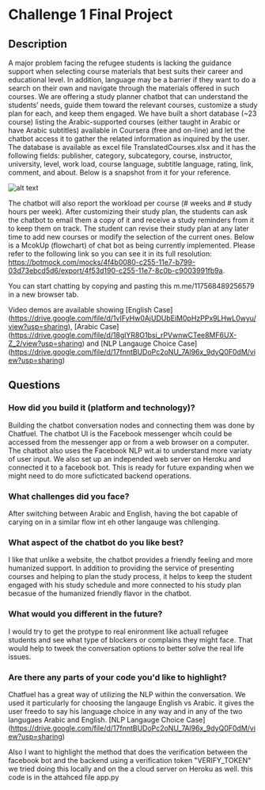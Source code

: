 # Challenge 1 Final Project

## Description

A major problem facing the refugee students is lacking the guidance support when selecting course materials that best suits their career and educational level. In addition, language may be a barrier if they want to do a search on their own and navigate through the materials offered in such courses. We are offering a study planner chatbot that can understand the students’ needs, guide them toward the relevant courses, customize a study plan for each, and keep them engaged.
We have built a short database (~23 course) listing the Arabic-supported courses (either taught in Arabic or have Arabic subtitles) available in Coursera (free and on-line) and let the chatbot access it to gather the related information as inquired by the user. The database is available as excel file TranslatedCourses.xlsx and it has the following fields: publisher, category, subcategory, course, instructor, university, level, work load, course language, subtitle language, rating, link, comment, and about. Below is a snapshot from it for your reference.

![alt text](DB.png "courses")

The chatbot will also report the workload per course (# weeks and # study hours per week). After customizing their study plan, the students can ask the chatbot to email them a copy of it and receive a study reminders from it to keep them on track. The student can revise their study plan at any later time to add new courses or modify the selection of the current ones. Below is a McokUp (flowchart) of chat bot as being currently implemented. Please refer to the following link so you can see it in its full resolution: https://botmock.com/mocks/4f4b0080-c255-11e7-b799-03d73ebcd5d6/export/4f53d190-c255-11e7-8c0b-c9003991fb9a.

You can start chatting by copying and pasting this m.me/117568489256579 in a new browser tab.

Video demos are available showing [English Case] (https://drive.google.com/file/d/1vIFyHw0AjUDUbEiM0pHzPPx9LHwL0wyu/view?usp=sharing), [Arabic Case] (https://drive.google.com/file/d/18glYR8O1bsi_rPVwnwCTee8MF6UX-Z_2/view?usp=sharing) and [NLP Langauge Choice Case] (https://drive.google.com/file/d/17fnntBUDoPc2oNU_7Al96x_9dyQ0F0dM/view?usp=sharing)

## Questions

### How did you build it (platform and technology)?

Building the chatbot conversation nodes and connecting them was done by Chatfuel. The chatbot UI is the Facebook messenger whcih could be accessed from the messenger app or from a web browser on a computer.
The chatbot also uses the Facebook NLP wit.ai to understand more variaty of user input.
We also set up an independed web server on Heroku and connected it to a facebook bot. This is ready for future expanding when we might need to do more suficticated backend operations.

### What challenges did you face?

After switching between Arabic and English, having the bot capable of carying on in a similar flow int eh other langauge was chllenging.

### What aspect of the chatbot do you like best? 

I like that unlike a website, the chatbot provides a friendly feeling and more humanized support.
In addition to providing the service of presenting courses and helping to plan the study process, it helps to keep the student engaged with his study schedule and more connected to his study plan becasue of the humanized friendly flavor in the chatbot.

### What would you different in the future? 

I would try to get the protype to real enironment like actuall refugee students and see what type of blockers or complains they might face. That would help to tweek the conversation options to better solve the real life issues.

### Are there any parts of your code you'd like to highlight?

Chatfuel has a great way of utilizing the NLP within the conversation. We used it particularly for choosing the langauge English vs Arabic. it gives the user freedo to say his language choice in any way and in any of the two langugaes Arabic and English.
[NLP Langauge Choice Case] (https://drive.google.com/file/d/17fnntBUDoPc2oNU_7Al96x_9dyQ0F0dM/view?usp=sharing)

Also I want to highlight the method that does the verification between the facebook bot and the backend using a verification token "VERIFY_TOKEN"
we tried doing this locally and on the a cloud server on Heroku as well. this code is in the attahced file app.py
